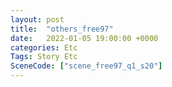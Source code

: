 ```yaml
---
layout: post
title:  "others_free97"
date:   2022-01-05 19:00:00 +0000
categories: Etc
Tags: Story Etc
SceneCode: ["scene_free97_q1_s20"]
---
```

